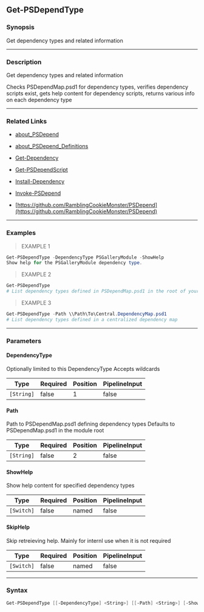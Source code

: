 Get-PSDependType
----------------

### Synopsis
Get dependency types and related information

---

### Description

Get dependency types and related information

Checks PSDependMap.psd1 for dependency types,
verifies dependency scripts exist,
gets help content for dependency scripts,
returns various info on each dependency type

---

### Related Links
* [about_PSDepend](about_PSDepend)

* [about_PSDepend_Definitions](about_PSDepend_Definitions)

* [Get-Dependency](Get-Dependency)

* [Get-PSDependScript](Get-PSDependScript)

* [Install-Dependency](Install-Dependency)

* [Invoke-PSDepend](Invoke-PSDepend)

* [https://github.com/RamblingCookieMonster/PSDepend](https://github.com/RamblingCookieMonster/PSDepend)

---

### Examples
> EXAMPLE 1

```PowerShell
Get-PSDependType -DependencyType PSGalleryModule -ShowHelp
Show help for the PSGalleryModule dependency type.
```
> EXAMPLE 2

```PowerShell
Get-PSDependType
# List dependency types defined in PSDependMap.psd1 in the root of your PSDepend module folder
```
> EXAMPLE 3

```PowerShell
Get-PSDependType -Path \\Path\To\Central.DependencyMap.psd1
# List dependency types defined in a centralized dependency map
```

---

### Parameters
#### **DependencyType**
Optionally limited to this DependencyType
Accepts wildcards

|Type      |Required|Position|PipelineInput|
|----------|--------|--------|-------------|
|`[String]`|false   |1       |false        |

#### **Path**
Path to PSDependMap.psd1 defining dependency types
Defaults to PSDependMap.psd1 in the module root

|Type      |Required|Position|PipelineInput|
|----------|--------|--------|-------------|
|`[String]`|false   |2       |false        |

#### **ShowHelp**
Show help content for specified dependency types

|Type      |Required|Position|PipelineInput|
|----------|--------|--------|-------------|
|`[Switch]`|false   |named   |false        |

#### **SkipHelp**
Skip retreieving help. Mainly for internl use when it is not required

|Type      |Required|Position|PipelineInput|
|----------|--------|--------|-------------|
|`[Switch]`|false   |named   |false        |

---

### Syntax
```PowerShell
Get-PSDependType [[-DependencyType] <String>] [[-Path] <String>] [-ShowHelp] [-SkipHelp] [<CommonParameters>]
```
